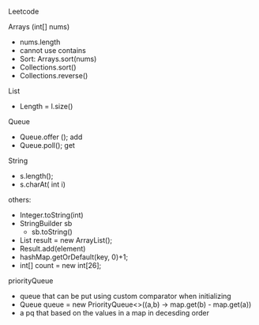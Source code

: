 Leetcode

Arrays (int[] nums)

- nums.length
- cannot use contains
- Sort: Arrays.sort(nums)
- Collections.sort()
- Collections.reverse()

List

- Length = l.size()

Queue

- Queue.offer (); add
- Queue.poll(); get

String

- s.length();
- s.charAt( int i)

others:

- Integer.toString(int)
- StringBuilder sb
  - sb.toString()
-  List<String> result = new ArrayList();
- Result.add(element)
- hashMap.getOrDefault(key, 0)+1;
- int[] count = new int[26];

priorityQueue

- queue that can be put using custom comparator when initializing
- Queue<Integer> queue = new PriorityQueue<>((a,b) -> map.get(b) - map.get(a))
- a pq that based on the values in a map in decesding order